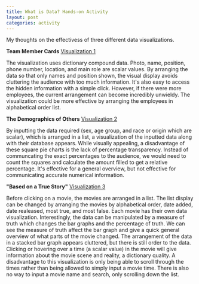 ```yaml
---
title: What is Data? Hands-on Activity
layout: post
categories: activity
---
```

My thoughts on the effectivess of three different data visualizations.

**Team Member Cards** [Visualization 1](https://codepen.io/oncomouse/full/xxVEWzR)

The visualization uses dictionary compound data. Photo, name, position, phone number, location, and main role are scalar values. By arranging the data so that only names and position shown, the visual display avoids cluttering the audience with too much information. It's also easy to access the hidden information with a simple click. However, if there were more employees, the current arrangement can become incredibly unwieldy. The visualization could be more effective by arranging the employees in alphabetical order list. 

**The Demographics of Others** [Visualization 2](https://flowingdata.com/2018/01/23/the-demographics-of-others/)

By inputting the data required (sex, age group, and race or origin which are scalar), which is arranged in a list, a visualization of the inputted data along with their database appears. While visually appealing, a disadvantage of these square pie charts is the lack of percentage transparency. Instead of communcating the exact percentages to the audience, we would need to count the squares and calculate the amount filled to get a relative percentage. It's effective for a general overview, but not effective for communicating accurate numerical information.

**"Based on a True Story"** [Visualization 3](https://informationisbeautiful.net/visualizations/based-on-a-true-true-story/)

Before clicking on a movie, the movies are arranged in a list. The list display can be changed by arranging the movies by alphabetical order, date added, date realeased, most true, and most false. Each movie has their own data visualization. Interestingly, the data can be manipulated by a measure of truth which changes the bar graphs and the percentage of truth. We can see the measure of truth affect the bar graph and give a quick general overview of what parts of the movie changed. The arrangement of the data in a stacked bar graph appears cluttered, but there is still order to the data. Clicking or hovering over a time (a scalar value) in the movie will give information about the movie scene and reality, a dictionary quality. A disadvantage to this visualization is only being able to scroll through the times rather than being allowed to simply input a movie time. There is also no way to input a movie name and search, only scrolling down the list.

